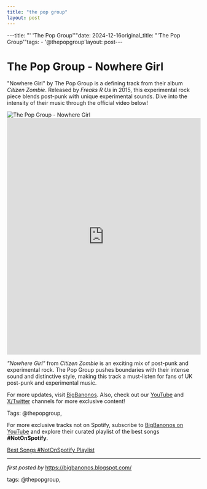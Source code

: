 ```yaml
---
title: "the pop group"
layout: post
---
```

---title: "' 'The Pop Group''"date: 2024-12-16original_title: "'The Pop Group'"tags:  - '@thepopgroup'layout: post---<!-- Title of the Post --><h1 >The Pop Group - Nowhere Girl</h1> <!-- Introductory Text --><p >"Nowhere Girl" by The Pop Group is a defining track from their album *Citizen Zombie*. Released by *Freaks R Us* in 2015, this experimental rock piece blends post-punk with unique experimental sounds. Dive into the intensity of their music through the official video below!</p> <!-- Featured Image --><div > <img src="https://i.discogs.com/uQEqDYY6OS1zZr-3z5td22XulABKjtpBI_WjRWNgyRo/rs:fit/g:sm/q:90/h:381/w:548/czM6Ly9kaXNjb2dz/LWRhdGFiYXNlLWlt/YWdlcy9BLTMzOTMy/LTExNzMyOTE1NDgu/anBlZw.jpeg" alt="The Pop Group - Nowhere Girl" /></div> <!-- YouTube Video Embed --><div > <iframe width="100%" height="617" src="https://www.youtube.com/embed/BkfCiChL-CA" title="The Pop Group - Nowhere Girl" frameborder="0" allow="accelerometer; autoplay; clipboard-write; encrypted-media; gyroscope; picture-in-picture; web-share" referrerpolicy="strict-origin-when-cross-origin" allowfullscreen></iframe></div> <!-- Song Information --><div > <p><em>"Nowhere Girl"</em> from *Citizen Zombie* is an exciting mix of post-punk and experimental rock. The Pop Group pushes boundaries with their intense sound and distinctive style, making this track a must-listen for fans of UK post-punk and experimental music.</p></div> <!-- Footer Links --><div > <p>For more updates, visit <a href="https://bigbanonos.blogspot.com/" target="_blank">BigBanonos</a>. Also, check out our <a href="https://www.youtube.com/@BigBanonos" target="_blank">YouTube</a> and <a href="https://x.com/bigbanonos" target="_blank">X/Twitter</a> channels for more exclusive content!</p></div> <!-- Tags --><p >Tags: @thepopgroup,</p><!--Subscribe and Playlist Links--><div>    <p>For more exclusive tracks not on Spotify, subscribe to <a href="https://www.youtube.com/@BigBanonos" target="_blank">BigBanonos on YouTube</a> and explore their curated playlist of the best songs <strong>#NotOnSpotify</strong>.</p>    <p><a href="https://www.youtube.com/playlist?list=PLtuNtuTatqI0kFahUCbtbfenC_ET5O_tr" target="_blank">Best Songs #NotOnSpotify Playlist<br /></a></p></div><hr /><p><em>first posted by</em> <a href="https://bigbanonos.blogspot.com/" rel="noopener" target="_new">https://bigbanonos.blogspot.com/</a></p><p>tags: @thepopgroup,</p>
